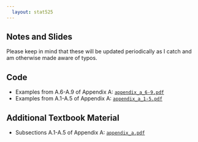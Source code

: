 ```yaml
---
  layout: stat525
---
```

  
Notes and Slides
-------

Please keep in mind that these will be updated periodically as I catch and am otherwise made aware of typos.

## Code
* Examples from A.6-A.9 of Appendix A: [`appendix_a_6-9.pdf`](https://maryclare.github.io/stat525/content/code/appendix_a_6-9.R)
* Examples from A.1-A.5 of Appendix A: [`appendix_a_1-5.pdf`](https://maryclare.github.io/stat525/content/code/appendix_a_1-5.R)

## Additional Textbook Material
* Subsections A.1-A.5 of Appendix A: [`appendix_a.pdf`](https://maryclare.github.io/stat525/content/appendix_a.pdf)